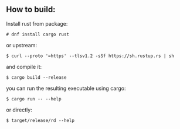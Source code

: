 ## How to build:

Install rust from package:
```
# dnf install cargo rust
```
or upstream:
```
$ curl --proto '=https' --tlsv1.2 -sSf https://sh.rustup.rs | sh
```

and compile it:
```
$ cargo build --release
```

you can run the resulting executable using cargo:
```
$ cargo run -- --help
```
or directly:
```
$ target/release/rd --help
```
